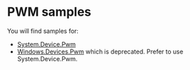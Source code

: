 # PWM samples

You will find samples for:

- [System.Device.Pwm](./System.Device.Pwm)
- [Windows.Devices.Pwm](./Windows.Devices.Pwm) which is deprecated. Prefer to use System.Device.Pwm.
